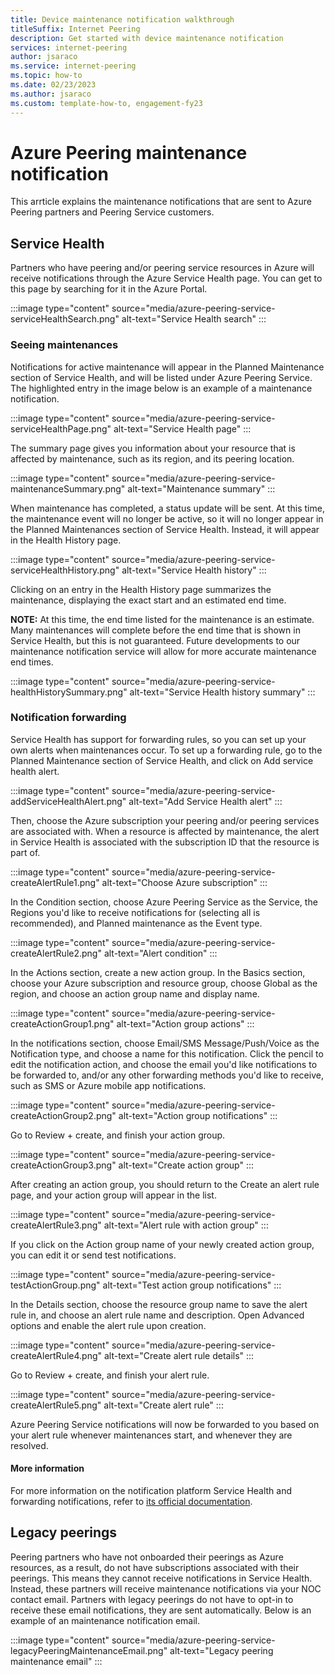 ```yaml
---
title: Device maintenance notification walkthrough
titleSuffix: Internet Peering
description: Get started with device maintenance notification
services: internet-peering
author: jsaraco
ms.service: internet-peering
ms.topic: how-to
ms.date: 02/23/2023
ms.author: jsaraco
ms.custom: template-how-to, engagement-fy23
---
```


# Azure Peering maintenance notification

This arrticle explains the maintenance notifications that are sent to Azure Peering partners and Peering Service customers.

## Service Health

Partners who have peering and/or peering service resources in Azure will receive notifications through the Azure Service Health page. You can get to this page by searching for it in the Azure Portal.

:::image type="content" source="media/azure-peering-service-serviceHealthSearch.png" alt-text="Service Health search" :::

### Seeing maintenances

Notifications for active maintenance will appear in the Planned Maintenance section of Service Health, and will be listed under Azure Peering Service. The highlighted entry in the image below is an example of a maintenance notification.

:::image type="content" source="media/azure-peering-service-serviceHealthPage.png" alt-text="Service Health page" :::

The summary page gives you information about your resource that is affected by maintenance, such as its region, and its peering location.

:::image type="content" source="media/azure-peering-service-maintenanceSummary.png" alt-text="Maintenance summary" :::

When maintenance has completed, a status update will be sent. At this time, the maintenance event will no longer be active, so it will no longer appear in the Planned Maintenances section of Service Health. Instead, it will appear in the Health History page.

:::image type="content" source="media/azure-peering-service-serviceHealthHistory.png" alt-text="Service Health history" :::

Clicking on an entry in the Health History page summarizes the maintenance, displaying the exact start and an estimated end time.

**NOTE:** At this time, the end time listed for the maintenance is an estimate. Many maintenances will complete before the end time that is shown in Service Health, but this is not guaranteed. Future developments to our maintenance notification service will allow for more accurate maintenance end times.

:::image type="content" source="media/azure-peering-service-healthHistorySummary.png" alt-text="Service Health history summary" :::

### Notification forwarding

Service Health has support for forwarding rules, so you can set up your own alerts when maintenances occur. To set up a forwarding rule, go to the Planned Maintenance section of Service Health, and click on Add service health alert.

:::image type="content" source="media/azure-peering-service-addServiceHealthAlert.png" alt-text="Add Service Health alert" :::

Then, choose the Azure subscription your peering and/or peering services are associated with. When a resource is affected by maintenance, the alert in Service Health is associated with the subscription ID that the resource is part of.

:::image type="content" source="media/azure-peering-service-createAlertRule1.png" alt-text="Choose Azure subscription" :::

In the Condition section, choose Azure Peering Service as the Service, the Regions you'd like to receive notifications for (selecting all is recommended), and Planned maintenance as the Event type.

:::image type="content" source="media/azure-peering-service-createAlertRule2.png" alt-text="Alert condition" :::

In the Actions section, create a new action group. In the Basics section, choose your Azure subscription and resource group, choose Global as the region, and choose an action group name and display name.

:::image type="content" source="media/azure-peering-service-createActionGroup1.png" alt-text="Action group actions" :::

In the notifications section, choose Email/SMS Message/Push/Voice as the Notification type, and choose a name for this notification. Click the pencil to edit the notification action, and choose the email you'd like notifications to be forwarded to, and/or any other forwarding methods you'd like to receive, such as SMS or Azure mobile app notifications.

:::image type="content" source="media/azure-peering-service-createActionGroup2.png" alt-text="Action group notifications" :::

Go to Review + create, and finish your action group.

:::image type="content" source="media/azure-peering-service-createActionGroup3.png" alt-text="Create action group" :::

After creating an action group, you should return to the Create an alert rule page, and your action group will appear in the list.

:::image type="content" source="media/azure-peering-service-createAlertRule3.png" alt-text="Alert rule with action group" :::

If you click on the Action group name of your newly created action group, you can edit it or send test notifications.

:::image type="content" source="media/azure-peering-service-testActionGroup.png" alt-text="Test action group notifications" :::

In the Details section, choose the resource group name to save the alert rule in, and choose an alert rule name and description. Open Advanced options and enable the alert rule upon creation.

:::image type="content" source="media/azure-peering-service-createAlertRule4.png" alt-text="Create alert rule details" :::

Go to Review + create, and finish your alert rule.

:::image type="content" source="media/azure-peering-service-createAlertRule5.png" alt-text="Create alert rule" :::

Azure Peering Service notifications will now be forwarded to you based on your alert rule whenever maintenances start, and whenever they are resolved.

#### More information

For more information on the notification platform Service Health and forwarding notifications, refer to [its official documentation](https://learn.microsoft.com/azure/service-health/alerts-activity-log-service-notifications-portal?WT.mc_id=Portal-Microsoft_Azure_Support).

## Legacy peerings

Peering partners who have not onboarded their peerings as Azure resources, as a result, do not have subscriptions associated with their peerings. This means they cannot receive notifications in Service Health. Instead, these partners will receive maintenance notifications via your NOC contact email. Partners with legacy peerings do not have to opt-in to receive these email notifications, they are sent automatically. Below is an example of an maintenance notification email.

:::image type="content" source="media/azure-peering-service-legacyPeeringMaintenanceEmail.png" alt-text="Legacy peering maintenance email" :::